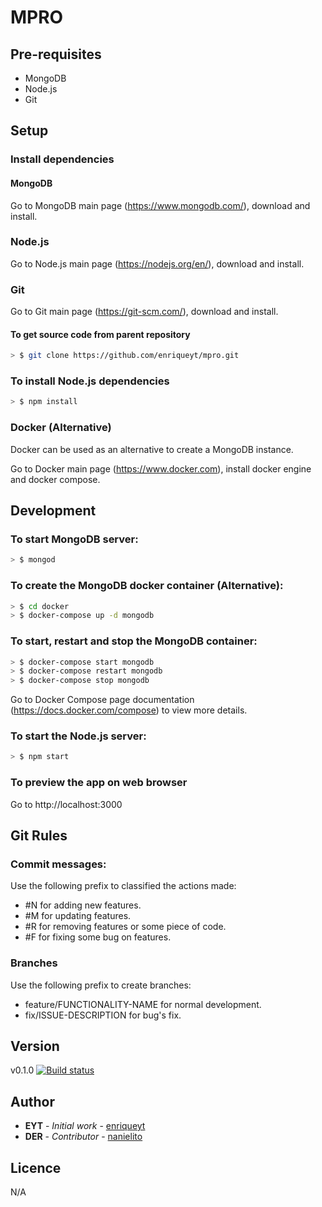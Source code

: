 # MPRO

## Pre-requisites
* MongoDB
* Node.js
* Git 

## Setup

### Install dependencies

#### MongoDB
Go to MongoDB main page (https://www.mongodb.com/), download and install.

### Node.js
Go to Node.js main page (https://nodejs.org/en/), download and install.

### Git
Go to Git main page (https://git-scm.com/), download and install.

#### To get source code from parent repository
``` bash
> $ git clone https://github.com/enriqueyt/mpro.git
```

### To install Node.js dependencies
``` bash
> $ npm install
```

### Docker (Alternative)
Docker can be used as an alternative to create a MongoDB instance.

Go to Docker main page (https://www.docker.com), install docker engine and docker compose. 

## Development

### To start MongoDB server:         
``` bash
> $ mongod
```

### To create the MongoDB docker container (Alternative):
``` bash
> $ cd docker
> $ docker-compose up -d mongodb
```

### To start, restart and stop the MongoDB container:
``` bash
> $ docker-compose start mongodb
> $ docker-compose restart mongodb
> $ docker-compose stop mongodb
```
Go to Docker Compose page documentation (https://docs.docker.com/compose) to view more details.

### To start the Node.js server: 
``` bash
> $ npm start
```

### To preview the app on web browser
Go to http://localhost:3000

## Git Rules

### Commit messages:
Use the following prefix to classified the actions made:
* #N for adding new features.
* #M for updating features.
* #R for removing features or some piece of code.
* #F for fixing some bug on features.

### Branches
Use the following prefix to create branches:
* feature/FUNCTIONALITY-NAME for normal development.
* fix/ISSUE-DESCRIPTION for bug's fix.

## Version
v0.1.0
[![Build status](https://travis-ci.org/Nanielito/docker-mpro.svg?master)](https://travis-ci.org/Nanielito)

## Author
* **EYT** - *Initial work* - [enriqueyt](https://github.com/enriqueyt)
* **DER** - *Contributor* - [nanielito](https://github.com/nanielito)

## Licence
N/A
